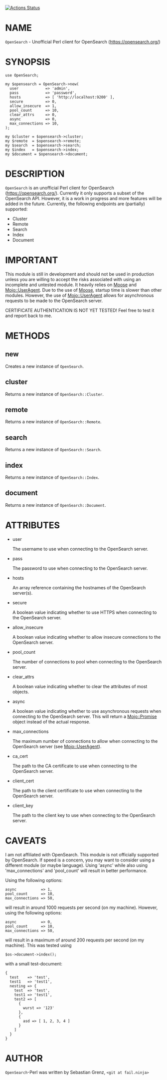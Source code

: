 [![Actions Status](https://github.com/localh0rst/OpenSearch-Perl/actions/workflows/test.yml/badge.svg)](https://github.com/localh0rst/OpenSearch-Perl/actions)
# NAME

`OpenSearch` - Unofficial Perl client for OpenSearch (https://opensearch.org/)

# SYNOPSIS

    use OpenSearch;

    my $opensearch = OpenSearch->new(
      user            => 'admin',
      pass            => 'password',
      hosts           => [ 'http://localhost:9200' ],
      secure          => 0,
      allow_insecure  => 1,
      pool_count      => 10,
      clear_attrs     => 0,
      async           => 0,
      max_connections => 10,
    );

    my $cluster = $opensearch->cluster;
    my $remote  = $opensearch->remote;
    my $search  = $opensearch->search;
    my $index   = $opensearch->index;
    my $document = $opensearch->document;

# DESCRIPTION

`OpenSearch` is an unofficial Perl client for OpenSearch (https://opensearch.org/).
Currently it only supports a subset of the OpenSearch API. However, it is a work in 
progress and more features will be added in the future. Currently, the following
endpoints are (partially) supported:

- Cluster
- Remote
- Search
- Index
- Document

# IMPORTANT

This module is still in development and should not be used in production unless you
are willing to accept the risks associated with using an incomplete and untested
module. It heavily relies on [Moose](https://metacpan.org/pod/Moose) and [Mojo::UserAgent](https://metacpan.org/pod/Mojo%3A%3AUserAgent). Due to the use of
[Moose](https://metacpan.org/pod/Moose), startup time is slower than other modules. However, the use of [Mojo::UserAgent](https://metacpan.org/pod/Mojo%3A%3AUserAgent)
allows for asynchronous requests to be made to the OpenSearch server.

CERTIFICATE AUTHENTICATION IS NOT YET TESTED! Feel free to test it and report back to me.

# METHODS

## new

Creates a new instance of `OpenSearch`.

## cluster

Returns a new instance of `OpenSearch::Cluster`.

## remote

Returns a new instance of `OpenSearch::Remote`.

## search

Returns a new instance of `OpenSearch::Search`.

## index

Returns a new instance of `OpenSearch::Index`.

## document

Returns a new instance of `OpenSearch::Document`.

# ATTRIBUTES

- user

    The username to use when connecting to the OpenSearch server.

- pass

    The password to use when connecting to the OpenSearch server.

- hosts

    An array reference containing the hostnames of the OpenSearch server(s).

- secure

    A boolean value indicating whether to use HTTPS when connecting to the OpenSearch server.

- allow\_insecure

    A boolean value indicating whether to allow insecure connections to the OpenSearch server.

- pool\_count

    The number of connections to pool when connecting to the OpenSearch server.

- clear\_attrs

    A boolean value indicating whether to clear the attributes of most objects.

- async

    A boolean value indicating whether to use asynchronous requests when connecting to the OpenSearch server.
    This will return a [Mojo::Promise](https://metacpan.org/pod/Mojo%3A%3APromise) object instead of the actual response.

- max\_connections

    The maximum number of connections to allow when connecting to the OpenSearch server (see [Mojo::UserAgent](https://metacpan.org/pod/Mojo%3A%3AUserAgent)).

- ca\_cert

    The path to the CA certificate to use when connecting to the OpenSearch server.

- client\_cert

    The path to the client certificate to use when connecting to the OpenSearch server.

- client\_key

    The path to the client key to use when connecting to the OpenSearch server.

# CAVEATS

I am not affiliated with OpenSearch. This module is not officially supported by OpenSearch.
If speed is a concern, you may want to consider using a different module (or maybe language).
Using 'async' while also using 'max\_connections' and 'pool\_count' will result in better performance.

Using the following options:

    async           => 1,
    pool_count      => 10,
    max_connections => 50,

will result in around 1000 requests per second (on my machine). However, using the following options:

    async           => 0,
    pool_count      => 10,
    max_connections => 50,

will result in a maximum of around 200 requests per second (on my machine). This was tested using

    $os->document->index();

with a small test-document:

    {
      test    => 'test',
      test1   => 'test1',
      nesting => {
        test  => 'test',
        test1 => 'test1',
        test2 => [ 
          { 
            wurst => '123' 
          }, 
          { 
            asd => [ 1, 2, 3, 4 ] 
          } 
        ]
      }
    }

# AUTHOR

`OpenSearch`-Perl was written by Sebastian Grenz, `<git at fail.ninja>`
